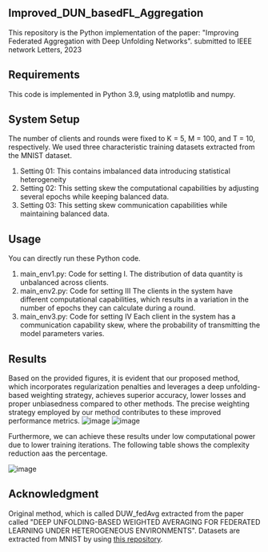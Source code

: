 ## Improved_DUN_basedFL_Aggregation

This repository is the Python implementation of the paper: "Improving Federated Aggregation with Deep Unfolding Networks". submitted to IEEE network Letters, 2023

## Requirements

This code is implemented in 
Python 3.9, using matplotlib and numpy.

## System Setup

The number of clients and rounds were fixed to K = 5, M = 100, and T = 10, respectively. We
used three characteristic training datasets extracted from the MNIST dataset.

1. Setting 01: This contains imbalanced data introducing statistical heterogeneity
2. Setting 02: This setting skew the computational capabilities by adjusting several epochs while keeping balanced data.
3. Setting 03: This setting skew communication capabilities while maintaining balanced data.



## Usage

You can directly run these Python code.

1. main_env1.py: Code for setting I.
The distribution of data quantity is unbalanced across clients.
3. main_env2.py: Code for setting III
The clients in the system have different computational capabilities, which results in a variation in the number of epochs they can calculate during a round.
4. main_env3.py: Code for setting IV
Each client in the system has a communication capability skew, where the probability of transmitting the model parameters varies.


## Results

Based on the provided figures, it is evident that our proposed method, which incorporates regularization penalties and leverages a deep unfolding-based weighting strategy, achieves superior accuracy, lower losses and proper unbiasedness compared to other methods. The precise weighting strategy employed by our method contributes to these improved performance metrics.
![image](https://github.com/shanikairoshi/Improved_DUN_basedFL_Aggregation/assets/19671763/3d18bd26-2f4e-4d1b-a69a-cffb6d688349)
![image](https://github.com/shanikairoshi/Improved_DUN_basedFL_Aggregation/assets/19671763/b799e17b-f766-4736-a68d-32ce52ae6dcb)

Furthermore, we can achieve these results under low computational power due to lower training iterations. The following table shows the complexity reduction aas the percentage.

![image](https://github.com/shanikairoshi/Improved_DUN_basedFL_Aggregation/assets/19671763/08b577d9-1fe3-4c82-835b-d21b195b0c0b)


## Acknowledgment
Original method, which is called DUW_fedAvg extracted from the paper called "DEEP UNFOLDING-BASED WEIGHTED AVERAGING FOR FEDERATED LEARNING UNDER HETEROGENEOUS ENVIRONMENTS".
Datasets are extracted from MNIST by using [this repository](https://github.com/a-nakai-k/DeepUnfolding-based-FL).





